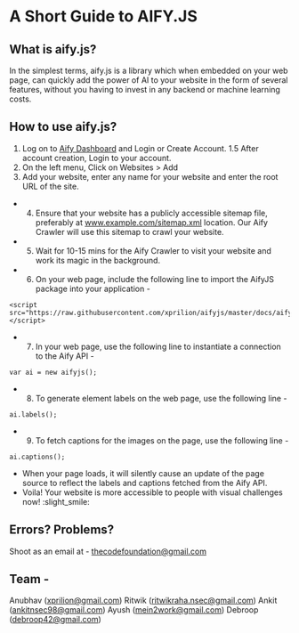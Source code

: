 # A Short Guide to AIFY.JS

## What is aify.js?
 
In the simplest terms, aify.js is a library which when embedded on your web page, can quickly add the power of AI to your website in the form of several features, without you having to invest in any backend or machine learning costs.

## How to use aify.js?

1. Log on to [Aify Dashboard](https://568bd7cf.ngrok.io/) and Login or Create Account.
1.5 After account creation, Login to your account. 
2. On the left menu, Click on Websites > Add
3. Add your website, enter any name for your website and enter the root URL of the site.
- 4. Ensure that your website has a publicly accessible sitemap file, preferably at www.example.com/sitemap.xml location. Our Aify Crawler will use this sitemap to crawl your website.
- 5. Wait for 10-15 mins for the Aify Crawler to visit your website and work its magic in the background.
- 6. On your web page, include the following line to import the AifyJS package into your application - 
```
<script src="https://raw.githubusercontent.com/xprilion/aifyjs/master/docs/aify.js"></script>
```
- 7. In your web page, use the following line to instantiate a connection to the Aify API - 
```
var ai = new aifyjs();
```
- 8. To generate element labels on the web page, use the following line - 
```
ai.labels();
```
- 9. To fetch captions for the images on the page, use the following line - 
```
ai.captions();
```
- When your page loads, it will silently cause an update of the page source to reflect the labels and captions fetched from the Aify API.
- Voila! Your website is more accessible to people with visual challenges now! :slight_smile:

## Errors? Problems?

Shoot as an email at - thecodefoundation@gmail.com

## Team - 

Anubhav (xprilion@gmail.com)
Ritwik (ritwikraha.nsec@gmail.com)
Ankit (ankitnsec98@gmail.com)
Ayush (mein2work@gmail.com)
Debroop (debroop42@gmail.com)
